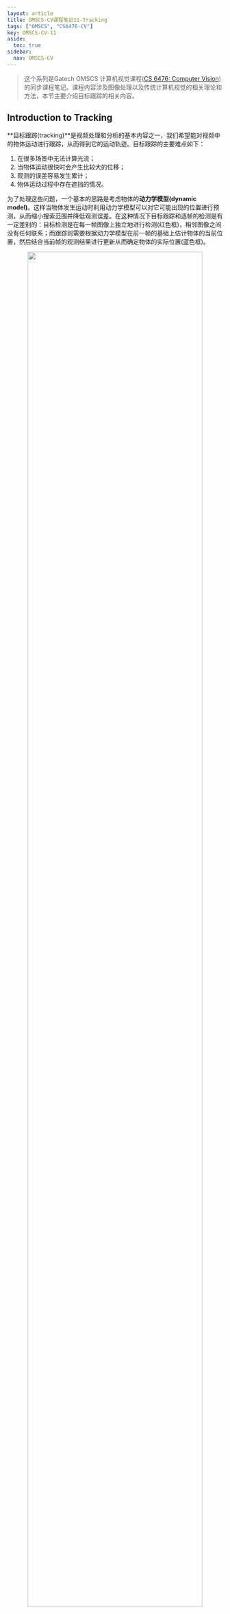 ```yaml
---
layout: article
title: OMSCS-CV课程笔记11-Tracking
tags: ["OMSCS", "CS6476-CV"]
key: OMSCS-CV-11
aside:
  toc: true
sidebar:
  nav: OMSCS-CV
---
```


> 这个系列是Gatech OMSCS 计算机视觉课程([CS 6476: Computer Vision](https://omscs.gatech.edu/cs-6476-computer-vision))的同步课程笔记。课程内容涉及图像处理以及传统计算机视觉的相关理论和方法，本节主要介绍目标跟踪的相关内容。
<!--more-->

## Introduction to Tracking

**目标跟踪(tracking)**是视频处理和分析的基本内容之一，我们希望能对视频中的物体运动进行跟踪，从而得到它的运动轨迹。目标跟踪的主要难点如下：

1. 在很多场景中无法计算光流；
2. 当物体运动很快时会产生比较大的位移；
3. 观测的误差容易发生累计；
4. 物体运动过程中存在遮挡的情况。

为了处理这些问题，一个基本的思路是考虑物体的**动力学模型(dynamic model)**。这样当物体发生运动时利用动力学模型可以对它可能出现的位置进行预测，从而缩小搜索范围并降低观测误差。在这种情况下目标跟踪和逐帧的检测是有一定差别的：目标检测是在每一帧图像上独立地进行检测(红色框)，相邻图像之间没有任何联系；而跟踪则需要根据动力学模型在前一帧的基础上估计物体的当前位置，然后结合当前帧的观测结果进行更新从而确定物体的实际位置(蓝色框)。

<div align=center>
<img src="https://images.weserv.nl/?url=i.imgur.com/GDDsNlQ.png" width="90%">
</div>

<div align=center>
<img src="https://images.weserv.nl/?url=i.imgur.com/lW0cqpC.png" width="90%">
</div>

因此，目标跟踪的目标是利用动力学模型来缩减搜索空间并结合观测结果来减小误差，进而得到光滑的物体运动轨迹。为了便于讨论我们这里对目标跟踪的场景进行一些限制：

1. 物体不会在场景中突然消失或是突然出现；
2. 相机的位置和姿态不会发生突变；
3. 物体和场景只会发生缓慢的运动。

## Parametric Models

### Tracking as Inference

当我们已知动力学模型的时候，目标跟踪可以建模成一个概率推断问题。假设系统的真实状态为$X$，观测到的状态为$Y$，在任意时刻$t$我们可以利用前一时刻的状态和动力学模型来计算系统的真实状态$X_t = f(X_{t-1})$。需要说明的是系统状态$X$往往是不可知的，因此它也被称为是隐状态(hidden state)。我们的目标是结合$t$时刻的观测来更新当前时刻的真实状态。从概率分布的角度上讲，这样的过程实际上就是利用先验概率(动力学模型)和似然函数(观测)来估计系统的后验概率(当前时刻真实状态)。

<div align=center>
<img src="https://images.weserv.nl/?url=i.imgur.com/cTZ5c3q.png" width="30%">
<img src="https://images.weserv.nl/?url=i.imgur.com/MZFyhof.png" width="61%">
</div>

因此，目标跟踪可以分为2步：

1. 利用过去时刻的观测值来估计系统当前状态，称为**预测(prediction)**；
2. 利用当前时刻的观测值来更新系统当前状态，称为**修正(correction)**。

预测和修正过程的数学形式为：

$$
P(X_t \vert Y_0 = y_0, \dots , Y_{t-1} = y_{t-1})
$$

$$
P(X_t \vert Y_0 = y_0, \dots , Y_{t-1} = y_{t-1}, Y_t = y_t)
$$

我们进一步对问题进行简化。假设动力学模型和观测模型满足一阶马尔科夫性，系统当前时刻的状态仅与前一时刻有关而且任意时刻的观测仅与该时刻的系统状态有关：

$$
P(X_t \vert X_0, \dots, X_{t-1}) = P(X_t \vert X_{t-1})
$$

$$
P(Y_t \vert X_0, Y_0, \dots, X_{t-1}, Y_{t-1}, X_t) = P(Y_t \vert X_t)
$$

此时系统在时间上的演化可以用下图所示的概率图来表示：

<div align=center>
<img src="https://images.weserv.nl/?url=i.imgur.com/jBWnEiR.png" width="50%">
</div>

这样我们就可以通过迭代的方式来对系统状态进行估计。具体而言，预测过程可以表示为已知$P(X_{t-1} \vert y_0, \dots, y_{t-1})$条件下估计$P(X_t \vert y_0, \dots, y_{t-1})$：

$$
\begin{aligned}
P(X_t \vert y_0, \dots, y_{t-1}) &= \int P(X_t, X_{t-1} \vert y_0, \dots, y_{t-1}) d X_{t-1} \\
&= \int P(X_t \vert X_{t-1}, y_0, \dots, y_{t-1}) P(X_{t-1} \vert y_0, \dots, y_{t-1}) d X_{t-1} d X_{t-1} \\
&= \int P(X_t \vert X_{t-1}) P(X_{t-1} \vert y_0, \dots, y_{t-1}) d X_{t-1}
\end{aligned}
$$

类似地，修正的过程则是利用$P(X_t \vert y_0, \dots, y_{t-1})$和$y_t$来计算$P(X_t \vert y_0, \dots, y_t)$：

$$
\begin{aligned}
P(X_t \vert y_0, \dots, y_t) &= \frac{P(y_t \vert X_t, y_0, \dots, y_{t-1}) P(X_t \vert y_0, \dots, y_{t-1})}{P(y_t \vert y_0, \dots, y_{t-1})} \\
&= \frac{P(y_t \vert X_t) P(X_t \vert y_0, \dots, y_{t-1})}{P(y_t \vert y_0, \dots, y_{t-1})} \\
&= \frac{P(y_t \vert X_t) P(X_t \vert y_0, \dots, y_{t-1})}{\int P(y_t \vert X_t) P(X_t \vert y_0, \dots, y_{t-1}) d X_t} \\
&\propto P(y_t \vert X_t) P(X_t \vert y_0, \dots, y_{t-1})
\end{aligned}
$$

这样我们就可以结合动力模型和观测模型来对系统状态进行估计：

<div align=center>
<img src="https://images.weserv.nl/?url=i.imgur.com/WdtLSBh.png" width="60%">
</div>

<div align=center>
<img src="https://images.weserv.nl/?url=i.imgur.com/QJ8Zozi.png" width="62%">
</div>

### The Kalman Filter

对于线性高斯系统我们可以使用**Kalman滤波(Kalman filter)**来完成状态估计的任务。我们假设系统在$t$时刻的动力学模型为：

$$
X_t = D_t X_{t-1} + \varepsilon_{d_t}
$$

$$
\varepsilon_{d_t} \sim N(0, \Sigma_{d_t})
$$

观测模型为：

$$
y_t = M_t X_t + \varepsilon_{m_t}
$$

$$
\varepsilon_{m_t} \sim N(0, \Sigma_{m_t})
$$

以一维状态估计为例，系统的动力学模型和观测模型可以表示为：

$$
x_t = d \cdot x_{t-1} + \varepsilon_{d_t}
$$

$$
y_t = m \cdot x_t + \varepsilon_{m_t}
$$

其中$\varepsilon_{d_t}$和$\varepsilon_{m_t}$分别表示均值为0方差为$\sigma_d^2$和$\sigma_m^2$的高斯噪声。

系统在$t$时刻的状态服从正态分布$X_t \sim N(\mu_t^-, (\sigma_t^-)^2)$。利用动力学模型可以得到预测过程的状态更新公式：

$$
\mu_t^- = d \cdot \mu_{t-1}^+
$$

$$
(\sigma_t^-)^2 = \sigma_d^2 + (d \cdot \sigma_{t-1}^+)^2
$$

其中$\mu_{t-1}^+$和$(\sigma_{t-1}^+)^2$分别表示上一时刻系统状态的均值和方差。

利用观测方程，$t$时刻的观测量可以表示为$Y_t \sim N(m \cdot x_t, \sigma_m^2)$。结合修正过程的状态估计公式：

$$
P(X_t \vert y_0, \dots, y_t) 
= \frac{P(y_t \vert X_t) P(X_t \vert y_0, \dots, y_{t-1})}{\int P(y_t \vert X_t) P(X_t \vert y_0, \dots, y_{t-1}) d X_t}
$$

可以得到修正过程的状态更新公式：

$$
\mu_t^+ = \frac{\mu_t^- \sigma_m^2 + m y_t (\sigma_t^-)^2}{\sigma_m^2 + m^2 (\sigma_t^-)^2}
$$

$$
(\sigma_t^+)^2 = \frac{\sigma_m^2 (\sigma_t^-)^2}{\sigma_m^2 + m^2 (\sigma_t^-)^2}
$$

从上式中不难发现更新后的均值和方差取决于预测模型的误差$(\sigma_t^-)^2$以及观测模型误差$\sigma_m^2$。当预测模型完全正确时($(\sigma_t^-)^2 = 0$)，系统更新后的状态等于预测阶段的状态；而当观测模型完全正确时($\sigma_m^2 = 0$)，系统更新后的状态等于观测到的状态。

记$a = \frac{\sigma_m^2}{m^2}$，$b = (\sigma_t^-)^2$。状态更新公式可以化简为：

$$
\begin{aligned}
\mu_t^+ &= \frac{\mu_t^- \sigma_m^2 + m y_t (\sigma_t^-)^2}{\sigma_m^2 + m^2 (\sigma_t^-)^2} \\
&= \frac{\frac{\mu_t^- \sigma_m^2}{m^2} + \frac{y_t (\sigma_t^-)^2}{m}}{\frac{\sigma_m^2}{m^2} + (\sigma_t^-)^2} \\
&= \frac{a \mu_t^- + b \frac{y_t}{m}}{a + b} \\
&= \frac{(a + b) \mu_t^- + b (\frac{y_t}{m} - \mu_t^-)}{a + b} \\
&= \mu_t^- + \frac{b}{a + b} (\frac{y_t}{m} - \mu_t^-) \\
&= \mu_t^- + k (\frac{y_t}{m} - \mu_t^-)
\end{aligned}
$$

上式说明系统真实状态最有可能的位置等于预测值$\mu_t^-$与残差$(\frac{y_t}{m} - \mu_t^-)$加权求和，加权系数$k = \frac{b}{a + b}$称为**Kalman增益(Kalman gain)**。

对于多维状态的情况，Kalman滤波的矩阵形式为：

- 预测过程：

$$
x_t^- = D_t x_{t-1}^+
$$

$$
\Sigma_t^- = D_t \Sigma_{t-1}^+ D_t^T + \Sigma_{d_t}
$$

- 修正过程：

$$
K_t = \Sigma_t^- M_t^T (M_t \Sigma_t^- M_t^T + \Sigma_{m_t})^{-1}
$$

$$
x_t^+ = x_t^- + K_t (y_t - M_t x_t^-)
$$

$$
\Sigma_t^+ = (I - K_t M_t) \Sigma_t^-
$$

迭代使用上面的几个公式即可完成对系统状态的估计。

<div align=center>
<img src="https://images.weserv.nl/?url=i.imgur.com/ZoFjxBY.png" width="70%">
</div>

Kalman滤波非常简洁而且高效，但需要注意的是它的使用前提是线性高斯系统。当系统的动力学模型不是线性方程或者噪声不满足正态分布假定时，使用Kalman滤波则不能得到正确的结果。

## Non-Parametric Models

### Bayes Filters

在实际应用中绝大多数的系统是非线性非高斯的，因此严格来说我们不能使用Kalman滤波来对系统状态进行估计。在这种情况下我们需要利用Bayes滤波来进行状态估计。假设系统状态的先验为$p(x)$，动力学模型为$p(x_t \vert u_t, x_{t-1})$，观测模型为$p(z \vert x)$，那么在给定观测和控制序列$\{ u_1, z_2, ... \}$的条件下我们希望对系统当前的状态$x_t$进行估计：

$$
P(x_t \vert u_1, z_2, ..., u_{t-1}, z_t)
$$

类似于Kalman滤波的假设，我们可以利用如下所示的概率图对系统进行建模：

<div align=center>
<img src="https://images.weserv.nl/?url=i.imgur.com/qF4GWO9.png" width="40%">
</div>

因此结合Bayes公式和马尔科夫性可以得到：

$$
\begin{aligned}
P(x_t \vert u_1, z_2, ..., u_{t-1}, z_t) &= \eta P(z_t \vert x_t, u_1, z_2, ..., u_{t-1}) P(x_t \vert u_1, z_2, ..., u_{t-1}) \\
&= \eta P(z_t \vert x_t) P(x_t \vert u_1, z_2, ..., u_{t-1}) \\
&= \eta P(z_t \vert x_t) \int P(x_t, x_{t-1} \vert u_1, z_2, ..., u_{t-1}) d x_{t-1} \\
&= \eta P(z_t \vert x_t) \int P(x_t \vert u_1, z_2, ..., u_{t-1}, x_{t-1}) P(x_{t-1} \vert u_1, z_2, ..., u_{t-1}) d x_{t-1} \\
&= \eta P(z_t \vert x_t) \int P(x_t \vert u_{t-1}, x_{t-1}) P(x_{t-1} \vert u_1, z_2, ..., u_{t-1}) d x_{t-1}
\end{aligned}
$$

记$Bel(x_t) = P(x_t \vert u_1, z_2, ..., u_{t-1}, z_t)$，我们可以整理得到递推公式：

$$
Bel(x_t) = \eta P(z_t \vert x_t) \int P(x_t \vert u_{t-1}, x_{t-1}) Bel(x_{t-1}) d x_{t-1}
$$

使用上式递推进行状态估计的算法称为Bayes滤波器。实际上Kalman滤波器正是线性高斯系统的Bayes滤波器，但对于非线性非高斯的系统则一般无法显式计算出Bayes滤波器的结果。

<div align=center>
<img src="https://images.weserv.nl/?url=i.imgur.com/DVZJBpr.png" width="60%">
</div>

### Particle Filters

**粒子滤波(particle filter)**是求解非线性非高斯系统的Bayes滤波器的经典方法，它的核心思想是利用大量的粒子(样本)和它们对应的权重(概率)来表示系统的状态分布。假设我们已经有$t-1$时刻系统的状态分布，首先需要从这个先验分布中采样出$N$个粒子，然后将它们输入到动力学模型中得到$N$个预测状态，并且利用观测值$z_t$来更新粒子的(未归一化)权重$P(z_t \vert x_t)$作为$t$时刻的系统状态。上述过程可以用下图来进行表示：

<div align=center>
<img src="https://images.weserv.nl/?url=i.imgur.com/jDz7UNC.png" width="60%">
</div>

粒子滤波在机器人定位中有经典的应用，在初始时刻我们可以将粒子均匀分布在地图上：

<div align=center>
<img src="https://images.weserv.nl/?url=i.imgur.com/R5ZiFmV.png" width="40%">
</div>

每当我们有了新的观测值时，利用粒子滤波来更新机器人当前的状态：

<div align=center>
<img src="https://images.weserv.nl/?url=i.imgur.com/mtkvb21.png" width="40%">
<img src="https://images.weserv.nl/?url=i.imgur.com/gYQDNDf.png" width="40%">
</div>

随着迭代的进行，机器人的位置会迅速收敛到真实的位置：

<div align=center>
<img src="https://images.weserv.nl/?url=i.imgur.com/fCHwDnY.png" width="40%">
<img src="https://images.weserv.nl/?url=i.imgur.com/9wpXNVy.png" width="40%">
</div>

在实际使用粒子滤波时还有很多技巧来提高算法的运行效率：

- 当粒子的权重分布比较均匀时我们可以省略掉重采样的过程；
- 如果某些粒子的权重明显大于其他粒子，我们可以在动力学模型和观测方程中提高噪声的比例来获得更光滑的估计结果；
- 我们可以引入系统状态的先验来加速粒子滤波收敛的过程，如使用Kalman滤波来初始化系统状态；
- 当粒子滤波运行失败时还需要一些重启算法的策略。

## Reference

- [Wikipedia: Kalman filter](https://en.wikipedia.org/wiki/Kalman_filter)
- Chapter 3: Linear Gaussian Estimation, [State Estimation for Robotics](http://asrl.utias.utoronto.ca/~tdb/bib/barfoot_ser17.pdf#page=53)
- Chapter 4: Nonlinear Non-Gaussian Estimation, [State Estimation for Robotics](http://asrl.utias.utoronto.ca/~tdb/bib/barfoot_ser17.pdf#page=107)